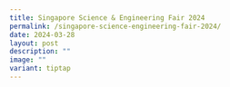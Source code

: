 ```yaml
---
title: Singapore Science & Engineering Fair 2024
permalink: /singapore-science-engineering-fair-2024/
date: 2024-03-28
layout: post
description: ""
image: ""
variant: tiptap
---
```

